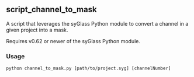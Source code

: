 ## script_channel_to_mask

A script that leverages the syGlass Python module to convert a channel in a given project into a mask.

Requires v0.62 or newer of the syGlass Python module.

### Usage

```
python channel_to_mask.py [path/to/project.syg] [channelNumber]
```
